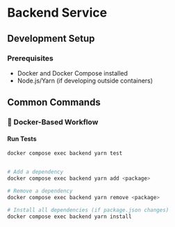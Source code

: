 # Backend Service

## Development Setup

### Prerequisites
- Docker and Docker Compose installed
- Node.js/Yarn (if developing outside containers)

## Common Commands

### 🐳 Docker-Based Workflow

#### Run Tests
```sh
docker compose exec backend yarn test


# Add a dependency
docker compose exec backend yarn add <package>

# Remove a dependency
docker compose exec backend yarn remove <package>

# Install all dependencies (if package.json changes)
docker compose exec backend yarn install